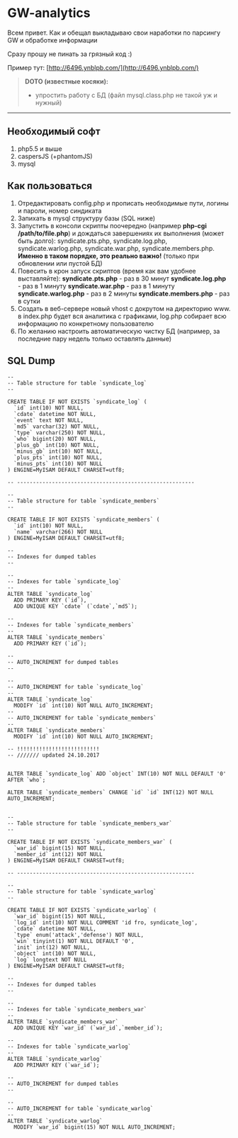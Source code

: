 GW-analytics
===================
Всем привет. Как и обещал выкладываю свои наработки по парсингу GW и обработке информации

Сразу прошу не пинать за грязный код :)

Пример тут: [http://6496.ynblpb.com/](http://6496.ynblpb.com/)

> **DOTO (известные косяки):**
> - упростить работу с БД (файл mysql.class.php не такой уж и нужный)

----------
Необходимый софт
-------------
 1. php5.5 и выше
 2. caspersJS (+phantomJS)
 3. mysql

Как пользоваться
-------------
 1. Отредактировать config.php и прописать необходимые пути, логины и пароли, номер синдиката
 2. Запихать в mysql структуру базы (SQL ниже)
 3. Запустить в консоли скрипты поочередно (например **php-cgi /path/to/file.php**) и дождаться завершениях их выполнения (может быть долго): syndicate.pts.php, syndicate.log.php, syndicate.warlog.php, syndicate.war.php, syndicate.members.php.
 **Именно в таком порядке, это реально важно!**
(только при обновлении или пустой БД)
 4. Повесить в крон запуск скриптов (время как вам удобнее выставляйте):
    **syndicate.pts.php** - раз в 30 минут
    **syndicate.log.php** - раз в 1 минуту
    **syndicate.war.php** - раз в 1 минуту
    **syndicate.warlog.php** - раз в 2 минуты
    **syndicate.members.php** - раз в сутки
 4. Создать в веб-сервере новый vhost с докрутом на директорию www. в index.php будет вся аналитика с графиками, log.php собирает всю информацию по конкретному пользователю
 5. По желанию настроить автоматическую чистку БД (например, за последние пару недель только оставлять данные)


SQL Dump
-------------
```
--
-- Table structure for table `syndicate_log`
--

CREATE TABLE IF NOT EXISTS `syndicate_log` (
  `id` int(10) NOT NULL,
  `cdate` datetime NOT NULL,
  `event` text NOT NULL,
  `md5` varchar(32) NOT NULL,
  `type` varchar(250) NOT NULL,
  `who` bigint(20) NOT NULL,
  `plus_gb` int(10) NOT NULL,
  `minus_gb` int(10) NOT NULL,
  `plus_pts` int(10) NOT NULL,
  `minus_pts` int(10) NOT NULL
) ENGINE=MyISAM DEFAULT CHARSET=utf8;

-- --------------------------------------------------------

--
-- Table structure for table `syndicate_members`
--

CREATE TABLE IF NOT EXISTS `syndicate_members` (
  `id` int(10) NOT NULL,
  `name` varchar(266) NOT NULL
) ENGINE=MyISAM DEFAULT CHARSET=utf8;

--
-- Indexes for dumped tables
--

--
-- Indexes for table `syndicate_log`
--
ALTER TABLE `syndicate_log`
  ADD PRIMARY KEY (`id`),
  ADD UNIQUE KEY `cdate` (`cdate`,`md5`);

--
-- Indexes for table `syndicate_members`
--
ALTER TABLE `syndicate_members`
  ADD PRIMARY KEY (`id`);

--
-- AUTO_INCREMENT for dumped tables
--

--
-- AUTO_INCREMENT for table `syndicate_log`
--
ALTER TABLE `syndicate_log`
  MODIFY `id` int(10) NOT NULL AUTO_INCREMENT;
--
-- AUTO_INCREMENT for table `syndicate_members`
--
ALTER TABLE `syndicate_members`
  MODIFY `id` int(10) NOT NULL AUTO_INCREMENT;

-- !!!!!!!!!!!!!!!!!!!!!!!!!!
-- /////// updated 24.10.2017


ALTER TABLE `syndicate_log` ADD `object` INT(10) NOT NULL DEFAULT '0' AFTER `who`;

ALTER TABLE `syndicate_members` CHANGE `id` `id` INT(12) NOT NULL AUTO_INCREMENT;


--
-- Table structure for table `syndicate_members_war`
--

CREATE TABLE IF NOT EXISTS `syndicate_members_war` (
  `war_id` bigint(15) NOT NULL,
  `member_id` int(12) NOT NULL
) ENGINE=MyISAM DEFAULT CHARSET=utf8;

-- --------------------------------------------------------

--
-- Table structure for table `syndicate_warlog`
--

CREATE TABLE IF NOT EXISTS `syndicate_warlog` (
  `war_id` bigint(15) NOT NULL,
  `log_id` int(10) NOT NULL COMMENT 'id fro, syndicate_log',
  `cdate` datetime NOT NULL,
  `type` enum('attack','defense') NOT NULL,
  `win` tinyint(1) NOT NULL DEFAULT '0',
  `init` int(12) NOT NULL,
  `object` int(10) NOT NULL,
  `log` longtext NOT NULL
) ENGINE=MyISAM DEFAULT CHARSET=utf8;

--
-- Indexes for dumped tables
--

--
-- Indexes for table `syndicate_members_war`
--
ALTER TABLE `syndicate_members_war`
  ADD UNIQUE KEY `war_id` (`war_id`,`member_id`);

--
-- Indexes for table `syndicate_warlog`
--
ALTER TABLE `syndicate_warlog`
  ADD PRIMARY KEY (`war_id`);

--
-- AUTO_INCREMENT for dumped tables
--

--
-- AUTO_INCREMENT for table `syndicate_warlog`
--
ALTER TABLE `syndicate_warlog`
  MODIFY `war_id` bigint(15) NOT NULL AUTO_INCREMENT;




```



